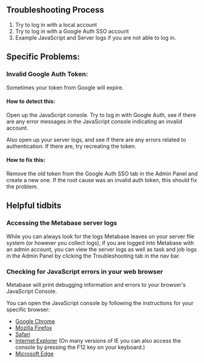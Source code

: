 ## Troubleshooting Process
1. Try to log in with a local account
2. Try to log in with a Google Auth SSO account
3. Example JavaScript and Server logs if you are not able to log in.

## Specific Problems:


### Invalid Google Auth Token:
Sometimes your token from Google will expire.

#### How to detect this:
Open up the JavaScript console. Try to log in with Google Auth, see if there are any error messages in the JavaScript console indicating an invalid account.

Also open up your server logs, and see if there are any errors related to authentication. If there are, try recreating the token.

#### How to fix this:
Remove the old token from the Google Auth SSO tab in the Admin Panel and create a new one. If the root cause was an invalid auth token, this should fix the problem.



## Helpful tidbits

### Accessing the Metabase server logs
While you can always look for the logs Metabase leaves on your server file system (or however you collect logs), if you are logged into Metabase with an admin account, you can view the server logs as well as task and job logs in the Admin Panel by clicking the Troubleshooting tab in the nav bar.

### Checking for JavaScript errors in your web browser
Metabase will print debugging information and errors to your browser's JavaScript Console.

You can open the JavaScript console by following the instructions for your specific browser:
* [Google Chrome](https://developers.google.com/web/tools/chrome-devtools/console/)
* [Mozilla Firefox](https://developer.mozilla.org/en-US/docs/Tools/Web_Console)
* [Safari](https://developer.apple.com/library/content/documentation/AppleApplications/Conceptual/Safari_Developer_Guide/Introduction/Introduction.html)
* [Internet Explorer](https://msdn.microsoft.com/en-us/library/gg589530(v=vs.85).aspx) (On many versions of IE you can also access the console by pressing the F12 key on your keyboard.)
* [Microsoft Edge](https://docs.microsoft.com/en-us/microsoft-edge/f12-devtools-guide/console)
